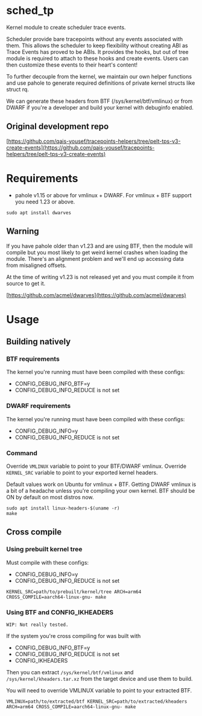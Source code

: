 # sched_tp

Kernel module to create scheduler trace events.

Scheduler provide bare tracepoints without any events associated with them.
This allows the scheduler to keep flexibility without creating ABI as Trace
Events has proved to be ABIs. It provides the hooks, but out of tree module is
required to attach to these hooks and create events. Users can then customize
these events to their heart's content!

To further decouple from the kernel, we maintain our own helper functions and
use pahole to generate required definitions of private kernel structs like
struct rq.

We can generate these headers from BTF (/sys/kernel/btf/vmlinux) or from DWARF
if you're a developer and build your kernel with debuginfo enabled.

## Original development repo

[https://github.com/qais-yousef/tracepoints-helpers/tree/pelt-tps-v3-create-events](https://github.com/qais-yousef/tracepoints-helpers/tree/pelt-tps-v3-create-events)

# Requirements

- pahole v1.15 or above for vmlinux + DWARF. For vmlinux + BTF support you need
1.23 or above.

`sudo apt install dwarves`

## Warning

If you have pahole older than v1.23 and are using BTF, then the module will
compile but you most likely to get weird kernel crashes when loading the
module. There's an alignment problem and we'll end up accessing data from
misaligned offsets.

At the time of writing v1.23 is not released yet and you must compile it from
source to get it.

[https://github.com/acmel/dwarves](https://github.com/acmel/dwarves)

# Usage

## Building natively

### BTF requirements

The kernel you're running must have been compiled with these configs:

- CONFIG_DEBUG_INFO_BTF=y
- CONFIG_DEBUG_INFO_REDUCE is not set

### DWARF requirements

The kernel you're running must have been compiled with these configs:

- CONFIG_DEBUG_INFO=y
- CONFIG_DEBUG_INFO_REDUCE is not set

### Command

Override `VMLINUX` variable to point to your BTF/DWARF vmlinux.
Override `KERNEL_SRC` variable to point to your exported kernel headers.

Default values work on Ubuntu for vmlinux + BTF. Getting DWARF vmlinux is a bit
of a headache unless you're compiling your own kernel. BTF should be ON by
default on most distros now.

```
sudo apt install linux-headers-$(uname -r)
make
```

## Cross compile

### Using prebuilt kernel tree

Must compile with these configs:

- CONFIG_DEBUG_INFO=y
- CONFIG_DEBUG_INFO_REDUCE is not set

```
KERNEL_SRC=path/to/prebuilt/kernel/tree ARCH=arm64 CROSS_COMPILE=aarch64-linux-gnu- make
```

### Using BTF and CONFIG_IKHEADERS

	WIP: Not really tested.

If the system you're cross compiling for was built with

- CONFIG_DEBUG_INFO_BTF=y
- CONFIG_DEBUG_INFO_REDUCE is not set
- CONFIG_IKHEADERS

Then you can extract `/sys/kernel/btf/vmlinux` and
`/sys/kernel/kheaders.tar.xz` from the target device and use them to build.

You will need to override VMLINUX variable to point to your extracted BTF.

```
VMLINUX=path/to/extracted/btf KERNEL_SRC=path/to/extracted/kheaders ARCH=arm64 CROSS_COMPILE=aarch64-linux-gnu- make
```
